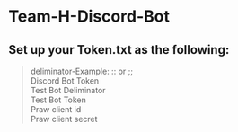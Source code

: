 # Team-H-Discord-Bot

## Set up your Token.txt as the following:
> deliminator-Example: :: or ;;  <br />
> Discord Bot Token <br />
> Test Bot Deliminator <br />
> Test Bot Token <br />
> Praw client id <br /> 
> Praw client secret <br />
